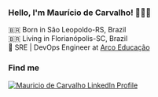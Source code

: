 ### Hello, I'm Maurício de Carvalho! 👨🏻‍💻 <br />

🇧🇷 Born in São Leopoldo-RS, Brazil <br />
🇧🇷 Living in Florianópolis-SC, Brazil <br />
🚀 SRE | DevOps Engineer at [Arco Educação](https://arcoeducacao.com.br/) <br /> 

### Find me

<a href="https://www.linkedin.com/in/maaucarvalho/" target="_blank"><img src="https://img.shields.io/badge/LinkedIn-0077B5?style=for-the-badge&logo=linkedin&logoColor=white" alt="Mauricio de Carvalho LinkedIn Profile"/>
